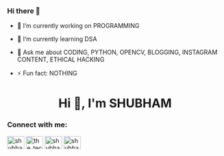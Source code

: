 ### Hi there 👋


- 🔭 I’m currently working on PROGRAMMING

- 🌱 I’m currently learning DSA
<!-- 👯 I’m looking to collaborate on --> 
<!-- 🤔 I’m looking for help with ... -->
- 💬 Ask me about CODING, PYTHON, OPENCV, BLOGGING, INSTAGRAM CONTENT, ETHICAL HACKING
<!-- 📫 How to reach me: ... -->
<!-- 😄 Pronouns: ... -->
- ⚡ Fun fact: NOTHING
>
<h1 align="center">Hi 👋, I'm SHUBHAM</h1>
<!-- <h3 align="center">A passionate programmer/tech enthusiast/content creator/hacker(noob)/blogger from Maharashtra, India</h3>

<p align="left"> <img src="https://komarev.com/ghpvc/?username=shubhamjagtap2000&label=Profile%20views&color=0e75b6&style=flat" alt="shubhamjagtap2000" /> </p>

<p align="left"> <a href="https://github.com/ryo-ma/github-profile-trophy"><img src="https://github-profile-trophy.vercel.app/?username=shubhamjagtap2000" alt="shubhamjagtap2000" /></a> </p>

<p align="left"> <a href="https://twitter.com/shubhamjag1" target="blank"><img src="https://img.shields.io/twitter/follow/shubhamjag1?logo=twitter&style=for-the-badge" alt="shubhamjag1" /></a> </p> -->

<h3 align="left">Connect with me:</h3>
<p align="left">
<a href="https://twitter.com/shubhamjag1" target="blank"><img align="center" src="https://raw.githubusercontent.com/rahuldkjain/github-profile-readme-generator/master/src/images/icons/Social/twitter.svg" alt="shubhamjag1" height="30" width="40" /></a>
<a href="https://instagram.com/the_technist" target="blank"><img align="center" src="https://raw.githubusercontent.com/rahuldkjain/github-profile-readme-generator/master/src/images/icons/Social/instagram.svg" alt="the_technist" height="30" width="40" /></a>
<a href="https://www.codechef.com/users/shubhamjag_123" target="blank"><img align="center" src="https://cdn.jsdelivr.net/npm/simple-icons@3.1.0/icons/codechef.svg" alt="shubhamjag_123" height="30" width="40" /></a>
<a href="https://www.hackerrank.com/shubhamjhacko" target="blank"><img align="center" src="https://raw.githubusercontent.com/rahuldkjain/github-profile-readme-generator/master/src/images/icons/Social/hackerrank.svg" alt="shubhamjhacko" height="30" width="40" /></a>
</p>
